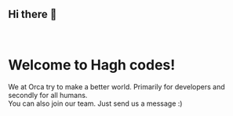 ## Hi there 👋

<br>

# Welcome to Hagh codes!

We at Orca try to make a better world. Primarily for developers and secondly for all humans.
<br>
You can also join our team. Just send us a message :)
